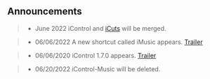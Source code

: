 ## Announcements

> - June 2022
iControl and [iCuts](https://routinehub.co/shortcut/11364/) will be merged.

> - 06/06/2022
A new shortcut called iMusic appears.
[Trailer](https://cdn.glitch.global/d94f3f37-8e48-4ccd-a7db-dc867e8a42f6/trim.iMusic_Trailer.MOV?v=1654429630219.com)

> - 06/06/2020
iControl 1.7.0 appears.
[Trailer](https://cdn.glitch.global/d94f3f37-8e48-4ccd-a7db-dc867e8a42f6/trim.3B7A5F97-82B3-444B-A320-8968D9D00715.MOV?v=1654373893544.com)

> - 06/20/2022
iControl-Music will be deleted.
